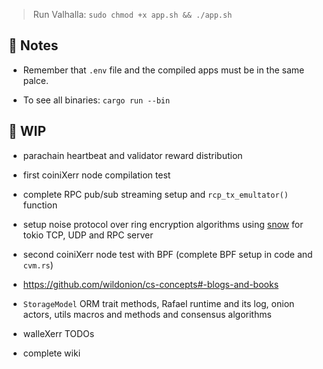 

> Run Valhalla: ```sudo chmod +x app.sh && ./app.sh```

## 📇 Notes

* Remember that `.env` file and the compiled apps must be in the same palce. 

* To see all binaries: ```cargo run --bin```

## 🚧 WIP 

* parachain heartbeat and validator reward distribution

* first coiniXerr node compilation test

* complete RPC pub/sub streaming setup and `rcp_tx_emultator()` function

* setup noise protocol over ring encryption algorithms using [snow](https://crates.io/crates/snow) for tokio TCP, UDP and RPC server

* second coiniXerr node test with BPF (complete BPF setup in code and `cvm.rs`)

* https://github.com/wildonion/cs-concepts#-blogs-and-books

* `StorageModel` ORM trait methods, Rafael runtime and its log, onion actors, utils macros and methods and consensus algorithms

* walleXerr TODOs

* complete wiki